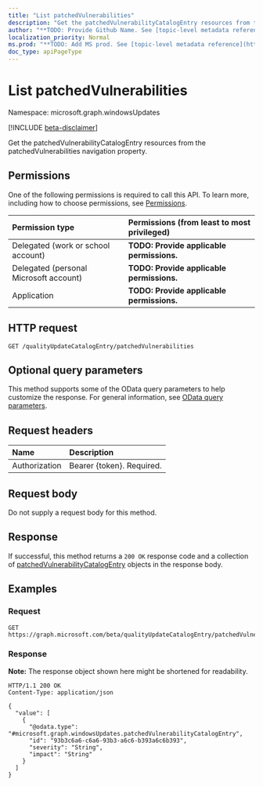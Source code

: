 ```yaml
---
title: "List patchedVulnerabilities"
description: "Get the patchedVulnerabilityCatalogEntry resources from the patchedVulnerabilities navigation property."
author: "**TODO: Provide Github Name. See [topic-level metadata reference](https://msgo.azurewebsites.net/add/document/guidelines/metadata.html#topic-level-metadata)**"
localization_priority: Normal
ms.prod: "**TODO: Add MS prod. See [topic-level metadata reference](https://msgo.azurewebsites.net/add/document/guidelines/metadata.html#topic-level-metadata)**"
doc_type: apiPageType
---
```


# List patchedVulnerabilities
Namespace: microsoft.graph.windowsUpdates

[!INCLUDE [beta-disclaimer](../../includes/beta-disclaimer.md)]

Get the patchedVulnerabilityCatalogEntry resources from the patchedVulnerabilities navigation property.

## Permissions
One of the following permissions is required to call this API. To learn more, including how to choose permissions, see [Permissions](/graph/permissions-reference).

|Permission type|Permissions (from least to most privileged)|
|:---|:---|
|Delegated (work or school account)|**TODO: Provide applicable permissions.**|
|Delegated (personal Microsoft account)|**TODO: Provide applicable permissions.**|
|Application|**TODO: Provide applicable permissions.**|

## HTTP request

<!-- {
  "blockType": "ignored"
}
-->
``` http
GET /qualityUpdateCatalogEntry/patchedVulnerabilities
```

## Optional query parameters
This method supports some of the OData query parameters to help customize the response. For general information, see [OData query parameters](/graph/query-parameters).

## Request headers
|Name|Description|
|:---|:---|
|Authorization|Bearer {token}. Required.|

## Request body
Do not supply a request body for this method.

## Response

If successful, this method returns a `200 OK` response code and a collection of [patchedVulnerabilityCatalogEntry](../resources/patchedvulnerabilitycatalogentry.md) objects in the response body.

## Examples

### Request
<!-- {
  "blockType": "request",
  "name": "list_patchedvulnerabilitycatalogentry"
}
-->
``` http
GET https://graph.microsoft.com/beta/qualityUpdateCatalogEntry/patchedVulnerabilities
```


### Response
**Note:** The response object shown here might be shortened for readability.
<!-- {
  "blockType": "response",
  "truncated": true,
  "@odata.type": "Collection(microsoft.graph.windowsUpdates.patchedVulnerabilityCatalogEntry)"
}
-->
``` http
HTTP/1.1 200 OK
Content-Type: application/json

{
  "value": [
    {
      "@odata.type": "#microsoft.graph.windowsUpdates.patchedVulnerabilityCatalogEntry",
      "id": "93b3c6a6-c6a6-93b3-a6c6-b393a6c6b393",
      "severity": "String",
      "impact": "String"
    }
  ]
}
```

